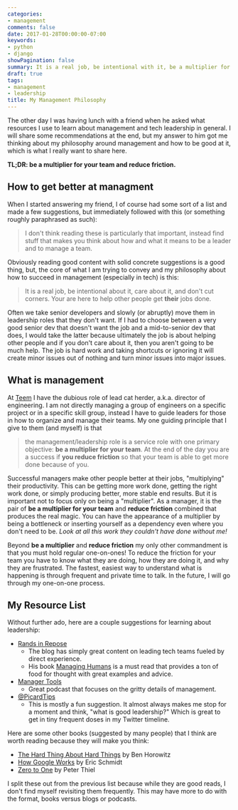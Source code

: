 ```yaml
---
categories:
- management
comments: false
date: 2017-01-28T00:00:00-07:00
keywords:
- python
- django
showPagination: false
summary: It is a real job, be intentional with it, be a multiplier for your team, and finally reduce friction.
draft: true
tags:
- management
- leadership
title: My Management Philosophy
---
```


The other day I was having lunch with a friend when he asked what resources I
use to learn about management and tech leadership in general. I will share
some recommendations at the end, but my answer to him got me thinking about
my philosophy around management and how to be good at it, which is what I really
want to share here.

__TL;DR: be a multiplier for your team and reduce friction.__

<!--more-->

## How to get better at managment

When I started answering my friend, I of course had some sort of a list and
made a few suggestions, but immediately followed with this (or something
roughly paraphrased as such):

> I don't think reading these is particularly that important, instead
> find stuff that makes you think about how and what it means to be a leader
> and to manage a team.

Obviously reading good content with solid concrete suggestions is a good thing,
but, the core of what I am trying to convey and my philosophy
about how to succeed in management (especially in tech) is this:

> It is a real job, be intentional about it, care about it, and don't
> cut corners.  Your are here to help other people get __their__ jobs done.

Often we take senior developers and slowly (or abruptly) move them in leadership
roles that they don't want.  If I had to choose between a very good senior dev
that doesn't want the job and a mid-to-senior dev that does, I would take the
latter because ultimately the job is about helping other people and if you don't
care about it, then you aren't going to be much help.  The job is hard work
and taking shortcuts or ignoring it will create minor issues out of nothing
and turn minor issues into major issues.

## What is management

At [Teem](https://teem.com) I have the dubious role of lead cat herder, a.k.a.
director of engineering. I am not directly managing a group of engineers on a
specific project or in a specific skill group, instead I have to guide leaders
for those in how to organize and manage their teams. My one guiding principle
that I give to them (and myself) is that

> the management/leadership role is a service role with one primary objective:
> __be a multiplier for your team__. At the end of the day you are a success if
> __you reduce friction__ so that your team is able to get more done because of
> you.

Successful managers make other people better at their jobs, "multiplying" their
productivity.  This can be getting more work done, getting the right work done,
or simply producing better, more stable end results. But it is important not to
focus only on being a "multiplier". As a manager, it is the pair of
__be a multiplier for your team__ and __reduce friction__ combined that produces
the real magic. You can have the appearance of a multiplier by being a bottleneck
or inserting yourself as a dependency even where you don't need to be.
*Look at all this work they couldn't have done without me!*

Beyond __be a multiplier__ and __reduce friction__ my only other
commandment is that you must hold regular one-on-ones! To reduce the friction
for your team you have to know what they are doing, how they are doing it, and
why they are frustrated.  The fastest, easiest way to understand what
is happening is through frequent and private time to talk. In the future, I will
go through my one-on-one process.

## My Resource List

Without further ado, here are a couple suggestions for learning about leadership:

- [Rands in Repose](http://randsinrepose.com/)
    - The blog has simply great content on leading tech teams fueled by direct
      experience.
    - His book [Managing Humans](https://www.amazon.com/Managing-Humans-Humorous-Software-Engineering/dp/1484221575/)
      is a must read that provides a ton of food for thought with great examples
      and advice.
- [Manager Tools](https://www.manager-tools.com/)
    - Great podcast that focuses on the gritty details of management.
- [@PicardTips](https://twitter.com/PicardTips)
    - This is mostly a fun suggestion. It almost always makes me stop
      for a moment and think, "what is good leadership?"  Which is great to get
      in tiny frequent doses in my Twitter timeline.

Here are some other books (suggested by many people) that I think are worth
reading because they will make you think:

- [The Hard Thing About Hard Things](https://www.amazon.com/Hard-Thing-About-Things-Building/dp/0062273205/) by Ben Horowitz
- [How Google Works](https://www.amazon.com/How-Google-Works-Eric-Schmidt/dp/1455582344/) by Eric Schmidt
- [Zero to One](https://www.amazon.com/Zero-One-Notes-Startups-Future/dp/0804139296/) by Peter Thiel

I split these out from the previous list because while they are good reads, I
don't find myself revisiting them frequently.  This may have more to do with the
format, books versus blogs or podcasts.

